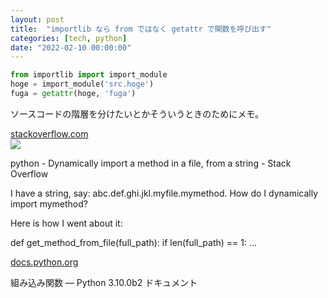 ```yaml
---
layout: post
title:  "importlib なら from ではなく getattr で関数を呼び出す"
categories: [tech, python]
date: "2022-02-10 00:00:00"
---
```


```python
from importlib import import_module
hoge = import_module('src.hoge')
fuga = getattr(hoge, 'fuga')
```

ソースコードの階層を分けたいとかそういうときのためにメモ。


<div class="card">
  <a href="https://stackoverflow.com/a/8790232"></a>
  <div class="card__header">
    <a href="https://stackoverflow.com/a/8790232">stackoverflow.com</a>
  </div>
  <div class="card__image">
    <img src="https://cdn.sstatic.net/Sites/stackoverflow/Img/apple-touch-icon@2.png?v=73d79a89bded">
  </div>
  <div class="card__title">
    <p>python - Dynamically import a method in a file, from a string - Stack Overflow</p>
  </div>
  <div class="card__description">
    <p>I have a string, say: abc.def.ghi.jkl.myfile.mymethod. How do I dynamically import mymethod?

Here is how I went about it:

def get_method_from_file(full_path):
    if len(full_path) == 1:
        ...</p>
  </div>
</div>



<div class="card">
  <a href="https://docs.python.org/ja/3/library/functions.html#getattr"></a>
  <div class="card__header">
    <a href="https://docs.python.org/ja/3/library/functions.html#getattr">docs.python.org</a>
  </div>
  <div class="card__image">
    <img src="">
  </div>
  <div class="card__title">
    <p>組み込み関数 — Python 3.10.0b2 ドキュメント</p>
  </div>
  <div class="card__description">
    <p></p>
  </div>
</div>

